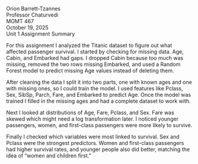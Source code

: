 Orion Barrett-Tzannes  
 Professor Chaturvedi  
 MGMT 467  
 October 19, 2025  
 Unit 1 Assignment Summary

For this assignment I analyzed the Titanic dataset to figure out what affected passenger survival. I started by checking for missing data. Age, Cabin, and Embarked had gaps. I dropped Cabin because too much was missing, removed the two rows missing Embarked, and used a Random Forest model to predict missing Age values instead of deleting them.

After cleaning the data I split it into two parts, one with known ages and one with missing ones, so I could train the model. I used features like Pclass, Sex, SibSp, Parch, Fare, and Embarked to predict Age. Once the model was trained I filled in the missing ages and had a complete dataset to work with.

Next I looked at distributions of Age, Fare, Pclass, and Sex. Fare was skewed which might need a log transformation later. I noticed younger passengers, women, and first-class passengers were more likely to survive.

Finally I checked which variables were most linked to survival. Sex and Pclass were the strongest predictors. Women and first-class passengers had higher survival rates, and younger people also did better, matching the idea of “women and children first.”

